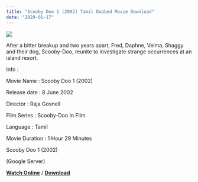 ```yaml
---
title: "Scooby Doo 1 (2002) Tamil Dubbed Movie Download"
date: "2020-01-17"
---
```


[![](https://1.bp.blogspot.com/-7FbjXVjaT9o/XiGkZgWuKZI/AAAAAAAAAcs/zDy39tB0fooj-KO1if_zLs9vv71W4EEUACLcBGAsYHQ/s320/wb-883316676080-Full-Image_GalleryCover-en-US-1483994414860._UY500_UX667_RI_V6A66CbOfHQWi70qeSWugvmlIPj9qdH_TTW_.jpg)](https://1.bp.blogspot.com/-7FbjXVjaT9o/XiGkZgWuKZI/AAAAAAAAAcs/zDy39tB0fooj-KO1if_zLs9vv71W4EEUACLcBGAsYHQ/s1600/wb-883316676080-Full-Image_GalleryCover-en-US-1483994414860._UY500_UX667_RI_V6A66CbOfHQWi70qeSWugvmlIPj9qdH_TTW_.jpg)

After a bitter breakup and two years apart, Fred, Daphne, Velma, Shaggy and their dog, Scooby-Doo, reunite to investigate strange occurrences at an island resort.

  

  

Info : 

  

Movie Name : Scooby Doo 1 (2002)

Release date : 8 June 2002

Director : Raja Gosnell

Flim Series : Scooby-Doo In Flim

Language : Tamil

Movie Duration : 1 Hour 29 Minutes

Scooby Doo 1 (2002)

 (Google Server)

  

[**Watch Online**](https://gplinks.in/b6IPLG) / [**Download**](https://gplinks.in/b6IPLG)
